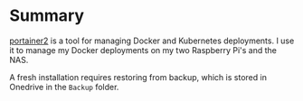 # Summary
[portainer2](https://www.portainer2.io/) is a tool for managing Docker and Kubernetes deployments. I use it to manage my Docker deployments on my two Raspberry Pi's and the NAS.

A fresh installation requires restoring from backup, which is stored in Onedrive in the `Backup` folder.
